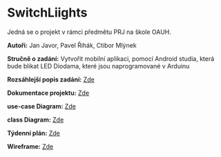 # SwitchLiights
<p>Jedná se o projekt v rámci předmětu PRJ na škole OAUH.</p>
<p><b>Autoři:</b> Jan Javor, Pavel Řihák, Ctibor Mlýnek</p>
<p><b>Stručně o zadání:</b> Vytvořit mobilní aplikaci, pomocí Android studia, která bude blikat LED Diodama, které jsou naprogramované v Arduinu</p>
<p><b>Rozsáhlejší popis zadání:</b> <a href="https://github.com/realfaid/SchoolProject/blob/main/doc/Dokumentace.md">Zde</a></p>
<p><b>Dokumentace projektu:</b> <a href="https://github.com/realfaid/SwitchLiights/blob/main/doc/SwitchLiights%20Dokumentace.pdf">Zde</a></p>
<p><b>use-case Diagram:</b> <a href="https://github.com/realfaid/SchoolProject/blob/main/doc/Diagram.jpeg">Zde</a></p>
<p><b>class Diagram:</b> <a href="https://github.com/realfaid/SwitchLiights/blob/main/doc/UML%20class.png">Zde</a></p>
<p><b>Týdenní plán:</b> <a href="https://github.com/realfaid/SchoolProject/blob/main/plan.md">Zde</a></p>
<p><b>Wireframe:</b> <a href="https://github.com/realfaid/SchoolProject/blob/main/doc/wireframe.md">Zde</a></p>
